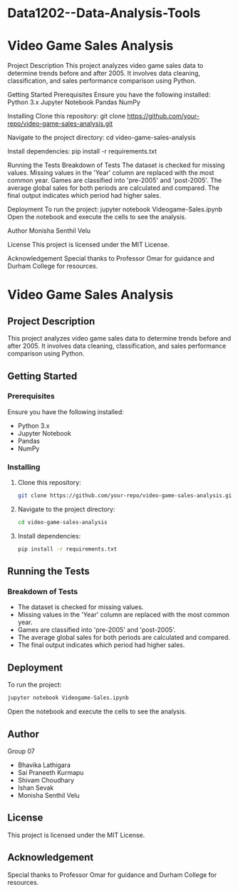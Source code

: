 # Data1202--Data-Analysis-Tools

# Video Game Sales Analysis

Project Description
This project analyzes video game sales data to determine trends before and after 2005. It involves data cleaning, classification, and sales performance comparison using Python.

Getting Started
Prerequisites
Ensure you have the following installed:
Python 3.x
Jupyter Notebook
Pandas
NumPy

Installing
Clone this repository:
git clone https://github.com/your-repo/video-game-sales-analysis.git

Navigate to the project directory:
cd video-game-sales-analysis

Install dependencies:
pip install -r requirements.txt

Running the Tests
Breakdown of Tests
The dataset is checked for missing values.
Missing values in the 'Year' column are replaced with the most common year.
Games are classified into 'pre-2005' and 'post-2005'.
The average global sales for both periods are calculated and compared.
The final output indicates which period had higher sales.

Deployment
To run the project:
jupyter notebook Videogame-Sales.ipynb
Open the notebook and execute the cells to see the analysis.

Author
Monisha Senthil Velu

License
This project is licensed under the MIT License.

Acknowledgement
Special thanks to Professor Omar for guidance and Durham College for resources.

# Video Game Sales Analysis

## Project Description
This project analyzes video game sales data to determine trends before and after 2005. It involves data cleaning, classification, and sales performance comparison using Python.

## Getting Started

### Prerequisites
Ensure you have the following installed:
- Python 3.x
- Jupyter Notebook
- Pandas
- NumPy

### Installing
1. Clone this repository:
   ```bash
   git clone https://github.com/your-repo/video-game-sales-analysis.git
   ```
2. Navigate to the project directory:
   ```bash
   cd video-game-sales-analysis
   ```
3. Install dependencies:
   ```bash
   pip install -r requirements.txt
   ```

## Running the Tests

### Breakdown of Tests
- The dataset is checked for missing values.
- Missing values in the 'Year' column are replaced with the most common year.
- Games are classified into 'pre-2005' and 'post-2005'.
- The average global sales for both periods are calculated and compared.
- The final output indicates which period had higher sales.

## Deployment
To run the project:
```bash
jupyter notebook Videogame-Sales.ipynb
```
Open the notebook and execute the cells to see the analysis.

## Author
Group 07
- Bhavika Lathigara
- Sai Praneeth Kurmapu
- Shivam Choudhary
- Ishan Sevak
- Monisha Senthil Velu

## License
This project is licensed under the MIT License.

## Acknowledgement
Special thanks to Professor Omar for guidance and Durham College for resources.

